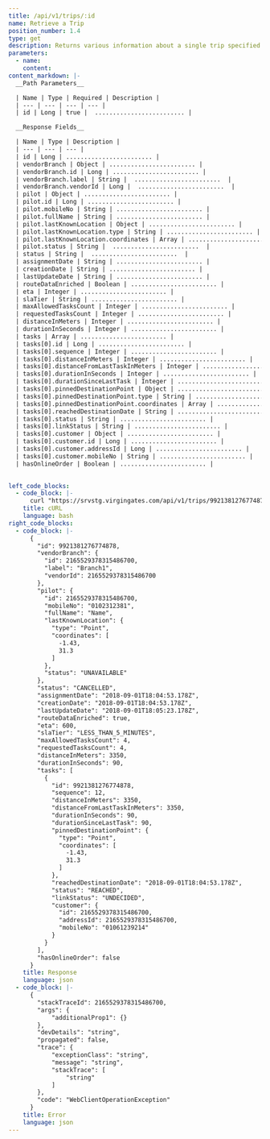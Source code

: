 ```yaml
---
title: /api/v1/trips/:id
name: Retrieve a Trip
position_number: 1.4
type: get
description: Returns various information about a single trip specified by the requested ID.
parameters:
  - name: 
    content: 
content_markdown: |-
  __Path Parameters__

  | Name | Type | Required | Description |
  | --- | --- | --- | --- |
  | id | Long | true |  ......................... |

  __Response Fields__

  | Name | Type | Description |
  | --- | --- | --- |
  | id | Long | ........................ |
  | vendorBranch | Object | ........................ |
  | vendorBranch.id | Long | ........................ |
  | vendorBranch.label | String |  ........................  |
  | vendorBranch.vendorId | Long |  ........................  |
  | pilot | Object | ........................ |
  | pilot.id | Long | ........................ |
  | pilot.mobileNo | String | ........................ |
  | pilot.fullName | String | ........................ |
  | pilot.lastKnownLocation | Object | ........................ |
  | pilot.lastKnownLocation.type | String | ........................ |
  | pilot.lastKnownLocation.coordinates | Array | ........................ |
  | pilot.status | String |  ........................  |
  | status | String |  ........................  |
  | assignmentDate | String | ........................ |
  | creationDate | String | ........................ |
  | lastUpdateDate | String | ........................ |
  | routeDataEnriched | Boolean | ........................ |
  | eta | Integer | ........................ |
  | slaTier | String | ........................ |
  | maxAllowedTasksCount | Integer | ........................ |
  | requestedTasksCount | Integer | ........................ |
  | distanceInMeters | Integer | ........................ |
  | durationInSeconds | Integer | ........................ |
  | tasks | Array | ........................ |
  | tasks[0].id | Long | ........................ |
  | tasks[0].sequence | Integer | ........................ |
  | tasks[0].distanceInMeters | Integer | ........................ |
  | tasks[0].distanceFromLastTaskInMeters | Integer | ........................ |
  | tasks[0].durationInSeconds | Integer | ........................ |
  | tasks[0].durationSinceLastTask | Integer | ........................ |
  | tasks[0].pinnedDestinationPoint | Object | ........................ |
  | tasks[0].pinnedDestinationPoint.type | String | ........................ |
  | tasks[0].pinnedDestinationPoint.coordinates | Array | ........................ |
  | tasks[0].reachedDestinationDate | String | ........................ |
  | tasks[0].status | String | ........................ |
  | tasks[0].linkStatus | String | ........................ |
  | tasks[0].customer | Object | ........................ |
  | tasks[0].customer.id | Long | ........................ |
  | tasks[0].customer.addressId | Long | ........................ |
  | tasks[0].customer.mobileNo | String | ........................ |
  | hasOnlineOrder | Boolean | ........................ |
  

left_code_blocks:
  - code_block: |-
      curl "https://srvstg.virgingates.com/api/v1/trips/9921381276774878" -H "Authorization: Bearer $ACCESS_TOKEN"
    title: cURL
    language: bash
right_code_blocks:
  - code_block: |-
      {
        "id": 9921381276774878,
        "vendorBranch": {
          "id": 2165529378315486700,
          "label": "Branch1",
          "vendorId": 2165529378315486700
        },
        "pilot": {
          "id": 2165529378315486700,
          "mobileNo": "0102312381",
          "fullName": "Name",
          "lastKnownLocation": {
            "type": "Point",
            "coordinates": [
              -1.43,
              31.3
            ]
          },
          "status": "UNAVAILABLE"
        },
        "status": "CANCELLED",
        "assignmentDate": "2018-09-01T18:04:53.178Z",
        "creationDate": "2018-09-01T18:04:53.178Z",
        "lastUpdateDate": "2018-09-01T18:05:23.178Z",
        "routeDataEnriched": true,
        "eta": 600,
        "slaTier": "LESS_THAN_5_MINUTES",
        "maxAllowedTasksCount": 4,
        "requestedTasksCount": 4,
        "distanceInMeters": 3350,
        "durationInSeconds": 90,
        "tasks": [
          {
            "id": 9921381276774878,
            "sequence": 12,
            "distanceInMeters": 3350,
            "distanceFromLastTaskInMeters": 3350,
            "durationInSeconds": 90,
            "durationSinceLastTask": 90,
            "pinnedDestinationPoint": {
              "type": "Point",
              "coordinates": [
                -1.43,
                31.3
              ]
            },
            "reachedDestinationDate": "2018-09-01T18:04:53.178Z",
            "status": "REACHED",
            "linkStatus": "UNDECIDED",
            "customer": {
              "id": 2165529378315486700,
              "addressId": 2165529378315486700,
              "mobileNo": "01061239214"
            }
          }
        ],
        "hasOnlineOrder": false
      }
    title: Response
    language: json
  - code_block: |-
      {
        "stackTraceId": 2165529378315486700,
        "args": {
            "additionalProp1": {}
        },
        "devDetails": "string",
        "propagated": false,
        "trace": {
            "exceptionClass": "string",
            "message": "string",
            "stackTrace": [
                "string"
            ]
        },
        "code": "WebClientOperationException"
      }
    title: Error
    language: json
---
```



